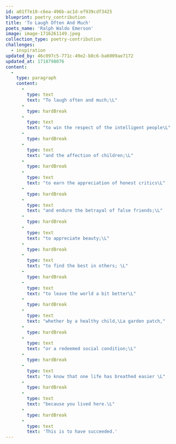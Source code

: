```yaml
---
id: a01f7e10-c6ea-496b-ac1d-ef939cdf3425
blueprint: poetry_contribution
title: 'To Laugh Often And Much'
poets_name: 'Ralph Waldo Emerson'
image: image-1716261149.jpeg
collection_type: poetry-contribution
challenges:
  - inspiration
updated_by: 46c097c5-771c-49e2-b8c6-ba6009ae7172
updated_at: 1718798076
content:
  -
    type: paragraph
    content:
      -
        type: text
        text: "To laugh often and much;\L"
      -
        type: hardBreak
      -
        type: text
        text: "to win the respect of the intelligent people\L"
      -
        type: hardBreak
      -
        type: text
        text: "and the affection of children;\L"
      -
        type: hardBreak
      -
        type: text
        text: "to earn the appreciation of honest critics\L"
      -
        type: hardBreak
      -
        type: text
        text: "and endure the betrayal of false friends;\L"
      -
        type: hardBreak
      -
        type: text
        text: "to appreciate beauty;\L"
      -
        type: hardBreak
      -
        type: text
        text: "to find the best in others; \L"
      -
        type: hardBreak
      -
        type: text
        text: "to leave the world a bit better\L"
      -
        type: hardBreak
      -
        type: text
        text: "whether by a healthy child,\La garden patch,"
      -
        type: hardBreak
      -
        type: text
        text: "or a redeemed social condition;\L"
      -
        type: hardBreak
      -
        type: text
        text: "to know that one life has breathed easier \L"
      -
        type: hardBreak
      -
        type: text
        text: "because you lived here.\L"
      -
        type: hardBreak
      -
        type: text
        text: 'This is to have succeeded.'
---
```

